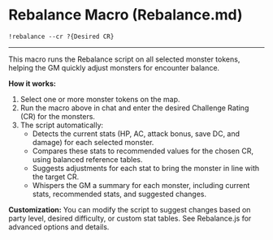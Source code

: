 # Rebalance Macro (Rebalance.md)

```
!rebalance --cr ?{Desired CR}
```

---

This macro runs the Rebalance script on all selected monster tokens, helping the GM quickly adjust monsters for encounter balance.

**How it works:**
1. Select one or more monster tokens on the map.
2. Run the macro above in chat and enter the desired Challenge Rating (CR) for the monsters.
3. The script automatically:
   - Detects the current stats (HP, AC, attack bonus, save DC, and damage) for each selected monster.
   - Compares these stats to recommended values for the chosen CR, using balanced reference tables.
   - Suggests adjustments for each stat to bring the monster in line with the target CR.
   - Whispers the GM a summary for each monster, including current stats, recommended stats, and suggested changes.

**Customization:**
You can modify the script to suggest changes based on party level, desired difficulty, or custom stat tables. See Rebalance.js for advanced options and details.
